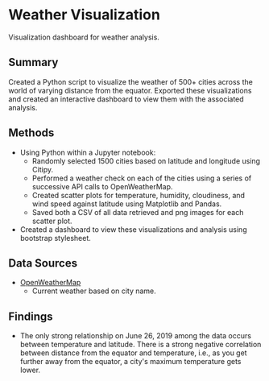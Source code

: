 # Weather Visualization
Visualization dashboard for weather analysis.

## Summary

Created a Python script to visualize the weather of 500+ cities across the world of varying distance from the equator. Exported these visualizations and created an interactive dashboard to view them with the associated analysis.

## Methods
* Using Python within a Jupyter notebook:
  * Randomly selected 1500 cities based on latitude and longitude using Citipy.
  * Performed a weather check on each of the cities using a series of successive API calls to OpenWeatherMap.
  * Created scatter plots for temperature, humidity, cloudiness, and wind speed against latitude using Matplotlib and Pandas.
  * Saved both a CSV of all data retrieved and png images for each scatter plot.
* Created a dashboard to view these visualizations and analysis using bootstrap stylesheet.

## Data Sources
* [OpenWeatherMap](https://openweathermap.org/)
    * Current weather based on city name.
    
## Findings
* The only strong relationship on June 26, 2019 among the data occurs between temperature and latitude. There is a strong negative correlation between distance from the equator and temperature, i.e., as you get further away from the equator, a city's maximum temperature gets lower.
  
  
